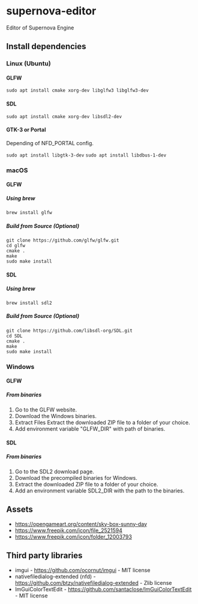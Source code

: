 # supernova-editor
Editor of Supernova Engine

## Install dependencies

### Linux (Ubuntu)

#### GLFW

`sudo apt install cmake xorg-dev libglfw3 libglfw3-dev`

#### SDL

`sudo apt install cmake xorg-dev libsdl2-dev`

#### GTK-3 or Portal

Depending of NFD_PORTAL config.

`sudo apt install libgtk-3-dev`
`sudo apt install libdbus-1-dev`

### macOS

#### GLFW

##### Using brew

`brew install glfw`

##### Build from Source (Optional)
```
git clone https://github.com/glfw/glfw.git
cd glfw
cmake .
make
sudo make install
```

#### SDL

##### Using brew

`brew install sdl2`

##### Build from Source (Optional)
```
git clone https://github.com/libsdl-org/SDL.git
cd SDL
cmake .
make
sudo make install
```

### Windows

#### GLFW

##### From binaries

1. Go to the GLFW website.
2. Download the Windows binaries.
3. Extract Files Extract the downloaded ZIP file to a folder of your choice.
4. Add environment variable "GLFW_DIR" with path of binaries.

#### SDL

##### From binaries

1. Go to the SDL2 download page.
2. Download the precompiled binaries for Windows.
3. Extract the downloaded ZIP file to a folder of your choice.
4. Add an environment variable SDL2_DIR with the path to the binaries.

## Assets

 - https://opengameart.org/content/sky-box-sunny-day
 - https://www.freepik.com/icon/file_2521594
 - https://www.freepik.com/icon/folder_12003793

 ## Third party libraries

* imgui - https://github.com/ocornut/imgui - MIT license
* nativefiledialog-extended (nfd) - https://github.com/btzy/nativefiledialog-extended - Zlib license
* ImGuiColorTextEdit - https://github.com/santaclose/ImGuiColorTextEdit - MIT license
